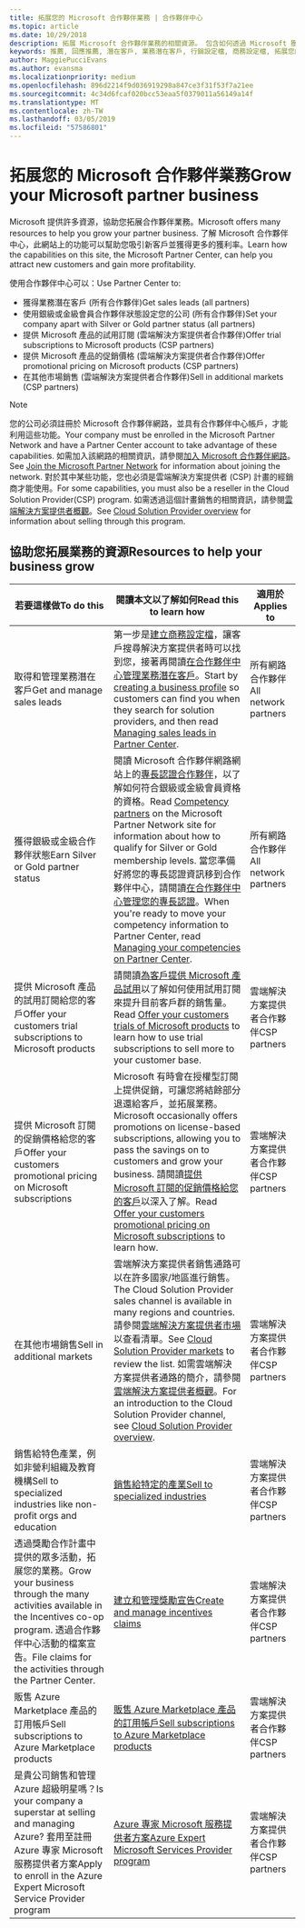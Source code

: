 ```yaml
---
title: 拓展您的 Microsoft 合作夥伴業務 | 合作夥伴中心
ms.topic: article
ms.date: 10/29/2018
description: 拓展 Microsoft 合作夥伴業務的相關資源。 包含如何透過 Microsoft 獲得業務潛在客戶 (推薦)。
keywords: 推薦, 回應推薦, 潛在客戶, 業務潛在客戶, 行銷設定檔, 商務設定檔, 拓展您的業務, 業務機會, 專長認證, 銀級會員, 金級會員, 試用供應項目, 市場擴張, 國内雲
author: MaggiePucciEvans
ms.author: evansma
ms.localizationpriority: medium
ms.openlocfilehash: 896d2214f9d036919298a847ce3f31f53f7a21ee
ms.sourcegitcommit: 4c34d6fcaf020bcc53eaa5f0379011a56149a14f
ms.translationtype: MT
ms.contentlocale: zh-TW
ms.lasthandoff: 03/05/2019
ms.locfileid: "57586801"
---
```

# <a name="grow-your-microsoft-partner-business"></a><span data-ttu-id="7ca44-105">拓展您的 Microsoft 合作夥伴業務</span><span class="sxs-lookup"><span data-stu-id="7ca44-105">Grow your Microsoft partner business</span></span> 

<span data-ttu-id="7ca44-106">Microsoft 提供許多資源，協助您拓展合作夥伴業務。</span><span class="sxs-lookup"><span data-stu-id="7ca44-106">Microsoft offers many resources to help you grow your partner business.</span></span> <span data-ttu-id="7ca44-107">了解 Microsoft 合作夥伴中心，此網站上的功能可以幫助您吸引新客戶並獲得更多的獲利率。</span><span class="sxs-lookup"><span data-stu-id="7ca44-107">Learn how the capabilities on this site, the Microsoft Partner Center, can help you attract new customers and gain more profitability.</span></span>

<span data-ttu-id="7ca44-108">使用合作夥伴中心可以：</span><span class="sxs-lookup"><span data-stu-id="7ca44-108">Use Partner Center to:</span></span>

- <span data-ttu-id="7ca44-109">獲得業務潛在客戶 (所有合作夥伴)</span><span class="sxs-lookup"><span data-stu-id="7ca44-109">Get sales leads (all partners)</span></span>
- <span data-ttu-id="7ca44-110">使用銀級或金級會員合作夥伴狀態設定您的公司 (所有合作夥伴)</span><span class="sxs-lookup"><span data-stu-id="7ca44-110">Set your company apart with Silver or Gold partner status (all partners)</span></span>
- <span data-ttu-id="7ca44-111">提供 Microsoft 產品的試用訂閱 (雲端解決方案提供者合作夥伴)</span><span class="sxs-lookup"><span data-stu-id="7ca44-111">Offer trial subscriptions to Microsoft products (CSP partners)</span></span>
- <span data-ttu-id="7ca44-112">提供 Microsoft 產品的促銷價格 (雲端解決方案提供者合作夥伴)</span><span class="sxs-lookup"><span data-stu-id="7ca44-112">Offer promotional pricing on Microsoft products (CSP partners)</span></span>
- <span data-ttu-id="7ca44-113">在其他市場銷售 (雲端解決方案提供者合作夥伴)</span><span class="sxs-lookup"><span data-stu-id="7ca44-113">Sell in additional markets (CSP partners)</span></span>

> [!NOTE]  
> <span data-ttu-id="7ca44-114">您的公司必須註冊於 Microsoft 合作夥伴網路，並具有合作夥伴中心帳戶，才能利用這些功能。</span><span class="sxs-lookup"><span data-stu-id="7ca44-114">Your company must be enrolled in the Microsoft Partner Network and have a Partner Center account to take advantage of these capabilities.</span></span> <span data-ttu-id="7ca44-115">如需加入該網路的相關資訊，請參閱[加入 Microsoft 合作夥伴網路](mpn-overview.md)。</span><span class="sxs-lookup"><span data-stu-id="7ca44-115">See [Join the Microsoft Partner Network](mpn-overview.md) for information about joining the network.</span></span> <span data-ttu-id="7ca44-116">對於其中某些功能，您也必須是雲端解決方案提供者 (CSP) 計畫的經銷商才能使用。</span><span class="sxs-lookup"><span data-stu-id="7ca44-116">For some capabilities, you must also be a reseller in the Cloud Solution Provider(CSP) program.</span></span> <span data-ttu-id="7ca44-117">如需透過這個計畫銷售的相關資訊，請參閱[雲端解決方案提供者概觀](csp-overview.md)。</span><span class="sxs-lookup"><span data-stu-id="7ca44-117">See [Cloud Solution Provider overview](csp-overview.md) for information about selling through this program.</span></span>

## <a name="resources-to-help-your-business-grow"></a><span data-ttu-id="7ca44-118">協助您拓展業務的資源</span><span class="sxs-lookup"><span data-stu-id="7ca44-118">Resources to help your business grow</span></span>

|  <span data-ttu-id="7ca44-119">**若要這樣做**</span><span class="sxs-lookup"><span data-stu-id="7ca44-119">**To do this**</span></span>  |  <span data-ttu-id="7ca44-120">**閱讀本文以了解如何**</span><span class="sxs-lookup"><span data-stu-id="7ca44-120">**Read this to learn how**</span></span>  |  <span data-ttu-id="7ca44-121">**適用於**</span><span class="sxs-lookup"><span data-stu-id="7ca44-121">**Applies to**</span></span>  |
|--------------|-----------|--------------
| <span data-ttu-id="7ca44-122">取得和管理業務潛在客戶</span><span class="sxs-lookup"><span data-stu-id="7ca44-122">Get and manage sales leads</span></span> | <span data-ttu-id="7ca44-123">第一步是[建立商務設定檔](create-a-marketing-profile.md)，讓客戶搜尋解決方案提供者時可以找到您，接著再閱讀[在合作夥伴中心管理業務潛在客戶](responding-to-referrals.md)。</span><span class="sxs-lookup"><span data-stu-id="7ca44-123">Start by [creating a business profile](create-a-marketing-profile.md) so customers can find you when they search for solution providers, and then read [Managing sales leads in Partner Center](responding-to-referrals.md).</span></span> | <span data-ttu-id="7ca44-124">所有網路合作夥伴</span><span class="sxs-lookup"><span data-stu-id="7ca44-124">All network partners</span></span> |
| <span data-ttu-id="7ca44-125">獲得銀級或金級合作夥伴狀態</span><span class="sxs-lookup"><span data-stu-id="7ca44-125">Earn Silver or Gold partner status</span></span> | <span data-ttu-id="7ca44-126">閱讀 Microsoft 合作夥伴網路網站上的[專長認證合作夥伴](https://partner.microsoft.com/membership/competencies)，以了解如何符合銀級或金級會員資格的資格。</span><span class="sxs-lookup"><span data-stu-id="7ca44-126">Read [Competency partners](https://partner.microsoft.com/membership/competencies) on the Microsoft Partner Network site for information about how to qualify for Silver or Gold membership levels.</span></span> <span data-ttu-id="7ca44-127">當您準備好將您的專長認證資訊移到合作夥伴中心，請閱讀[在合作夥伴中心管理您的專長認證](competencies.md)。</span><span class="sxs-lookup"><span data-stu-id="7ca44-127">When you're ready to move your competency information to Partner Center, read [Managing your competencies on Partner Center](competencies.md).</span></span> | <span data-ttu-id="7ca44-128">所有網路合作夥伴</span><span class="sxs-lookup"><span data-stu-id="7ca44-128">All network partners</span></span> |
| <span data-ttu-id="7ca44-129">提供 Microsoft 產品的試用訂閱給您的客戶</span><span class="sxs-lookup"><span data-stu-id="7ca44-129">Offer your customers trial subscriptions to Microsoft products</span></span> | <span data-ttu-id="7ca44-130">請閱讀[為客戶提供 Microsoft 產品試用](offer-your-customers-trials-of-microsoft-products.md)以了解如何使用試用訂閱來提升目前客戶群的銷售量。</span><span class="sxs-lookup"><span data-stu-id="7ca44-130">Read [Offer your customers trials of Microsoft products](offer-your-customers-trials-of-microsoft-products.md) to learn how to use trial subscriptions to sell more to your customer base.</span></span>| <span data-ttu-id="7ca44-131">雲端解決方案提供者合作夥伴</span><span class="sxs-lookup"><span data-stu-id="7ca44-131">CSP partners</span></span> |
| <span data-ttu-id="7ca44-132">提供 Microsoft 訂閱的促銷價格給您的客戶</span><span class="sxs-lookup"><span data-stu-id="7ca44-132">Offer your customers promotional pricing on Microsoft subscriptions</span></span> | <span data-ttu-id="7ca44-133">Microsoft 有時會在授權型訂閱上提供促銷，可讓您將結餘部分退還給客戶，並拓展業務。</span><span class="sxs-lookup"><span data-stu-id="7ca44-133">Microsoft occasionally offers promotions on license-based subscriptions, allowing you to pass the savings on to customers and grow your business.</span></span> <span data-ttu-id="7ca44-134">請閱讀[提供 Microsoft 訂閱的促銷價格給您的客戶](promotions.md)以深入了解。</span><span class="sxs-lookup"><span data-stu-id="7ca44-134">Read [Offer your customers promotional pricing on Microsoft subscriptions](promotions.md) to learn how.</span></span> | <span data-ttu-id="7ca44-135">雲端解決方案提供者合作夥伴</span><span class="sxs-lookup"><span data-stu-id="7ca44-135">CSP partners</span></span> |
| <span data-ttu-id="7ca44-136">在其他市場銷售</span><span class="sxs-lookup"><span data-stu-id="7ca44-136">Sell in additional markets</span></span> | <span data-ttu-id="7ca44-137">雲端解決方案提供者銷售通路可以在許多國家/地區進行銷售。</span><span class="sxs-lookup"><span data-stu-id="7ca44-137">The Cloud Solution Provider sales channel is available in many regions and countries.</span></span> <span data-ttu-id="7ca44-138">請參閱[雲端解決方案提供者市場](agreements.md)以查看清單。</span><span class="sxs-lookup"><span data-stu-id="7ca44-138">See [Cloud Solution Provider markets](agreements.md) to review the list.</span></span> <span data-ttu-id="7ca44-139">如需雲端解決方案提供者通路的簡介，請參閱[雲端解決方案提供者概觀](csp-overview.md)。</span><span class="sxs-lookup"><span data-stu-id="7ca44-139">For an introduction to the Cloud Solution Provider channel, see [Cloud Solution Provider overview](csp-overview.md).</span></span>  | <span data-ttu-id="7ca44-140">雲端解決方案提供者合作夥伴</span><span class="sxs-lookup"><span data-stu-id="7ca44-140">CSP partners</span></span> |
<span data-ttu-id="7ca44-141">銷售給特色產業，例如非營利組織及教育機構</span><span class="sxs-lookup"><span data-stu-id="7ca44-141">Sell to specialized industries like non-profit orgs and education</span></span>|[<span data-ttu-id="7ca44-142">銷售給特定的產業</span><span class="sxs-lookup"><span data-stu-id="7ca44-142">Sell to specialized industries</span></span>](get-special-pricing-for-offers.md)|<span data-ttu-id="7ca44-143">雲端解決方案提供者合作夥伴</span><span class="sxs-lookup"><span data-stu-id="7ca44-143">CSP partners</span></span>|
|<span data-ttu-id="7ca44-144">透過獎勵合作計畫中提供的眾多活動，拓展您的業務。</span><span class="sxs-lookup"><span data-stu-id="7ca44-144">Grow your business through the many activities available in the Incentives co-op program.</span></span> <span data-ttu-id="7ca44-145">透過合作夥伴中心活動的檔案宣告。</span><span class="sxs-lookup"><span data-stu-id="7ca44-145">File claims for the activities through the Partner Center.</span></span>| [<span data-ttu-id="7ca44-146">建立和管理獎勵宣告</span><span class="sxs-lookup"><span data-stu-id="7ca44-146">Create and manage incentives claims</span></span>](create-incentives-claims.md)|<span data-ttu-id="7ca44-147">雲端解決方案提供者合作夥伴</span><span class="sxs-lookup"><span data-stu-id="7ca44-147">CSP partners</span></span>|
|<span data-ttu-id="7ca44-148">販售 Azure Marketplace 產品的訂用帳戶</span><span class="sxs-lookup"><span data-stu-id="7ca44-148">Sell subscriptions to Azure Marketplace products</span></span>|[<span data-ttu-id="7ca44-149">販售 Azure Marketplace 產品的訂用帳戶</span><span class="sxs-lookup"><span data-stu-id="7ca44-149">Sell subscriptions to Azure Marketplace products</span></span>](sell-marketplace-products.md)|<span data-ttu-id="7ca44-150">雲端解決方案提供者合作夥伴</span><span class="sxs-lookup"><span data-stu-id="7ca44-150">CSP partners</span></span>|
|<span data-ttu-id="7ca44-151">是貴公司銷售和管理 Azure 超級明星嗎？</span><span class="sxs-lookup"><span data-stu-id="7ca44-151">Is your company a superstar at selling and managing Azure?</span></span> <span data-ttu-id="7ca44-152">套用至註冊 Azure 專家 Microsoft 服務提供者方案</span><span class="sxs-lookup"><span data-stu-id="7ca44-152">Apply to enroll in the Azure Expert Microsoft Service Provider program</span></span>|[<span data-ttu-id="7ca44-153">Azure 專家 Microsoft 服務提供者方案</span><span class="sxs-lookup"><span data-stu-id="7ca44-153">Azure Expert Microsoft Services Provider program</span></span>](azure-expert-msp.md)|<span data-ttu-id="7ca44-154">雲端解決方案提供者合作夥伴</span><span class="sxs-lookup"><span data-stu-id="7ca44-154">CSP partners</span></span>|
